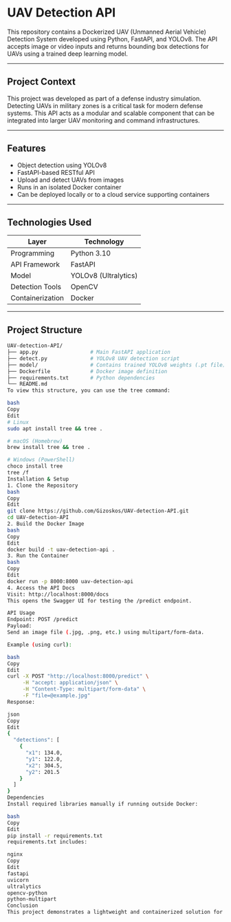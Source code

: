 # UAV Detection API

This repository contains a Dockerized UAV (Unmanned Aerial Vehicle) Detection System developed using Python, FastAPI, and YOLOv8. The API accepts image or video inputs and returns bounding box detections for UAVs using a trained deep learning model.

---

## Project Context

This project was developed as part of a defense industry simulation. Detecting UAVs in military zones is a critical task for modern defense systems. This API acts as a modular and scalable component that can be integrated into larger UAV monitoring and command infrastructures.

---

## Features

- Object detection using YOLOv8
- FastAPI-based RESTful API
- Upload and detect UAVs from images
- Runs in an isolated Docker container
- Can be deployed locally or to a cloud service supporting containers

---

## Technologies Used

| Layer          | Technology        |
|----------------|------------------|
| Programming    | Python 3.10       |
| API Framework  | FastAPI           |
| Model          | YOLOv8 (Ultralytics) |
| Detection Tools| OpenCV            |
| Containerization | Docker          |

---

## Project Structure

```bash
UAV-detection-API/
├── app.py                 # Main FastAPI application
├── detect.py              # YOLOv8 UAV detection script
├── model/                 # Contains trained YOLOv8 weights (.pt file)
├── Dockerfile             # Docker image definition
├── requirements.txt       # Python dependencies
└── README.md
To view this structure, you can use the tree command:

bash
Copy
Edit
# Linux
sudo apt install tree && tree .

# macOS (Homebrew)
brew install tree && tree .

# Windows (PowerShell)
choco install tree
tree /f
Installation & Setup
1. Clone the Repository
bash
Copy
Edit
git clone https://github.com/Gizoskos/UAV-detection-API.git
cd UAV-detection-API
2. Build the Docker Image
bash
Copy
Edit
docker build -t uav-detection-api .
3. Run the Container
bash
Copy
Edit
docker run -p 8000:8000 uav-detection-api
4. Access the API Docs
Visit: http://localhost:8000/docs
This opens the Swagger UI for testing the /predict endpoint.

API Usage
Endpoint: POST /predict
Payload:
Send an image file (.jpg, .png, etc.) using multipart/form-data.

Example (using curl):

bash
Copy
Edit
curl -X POST "http://localhost:8000/predict" \
     -H "accept: application/json" \
     -H "Content-Type: multipart/form-data" \
     -F "file=@example.jpg"
Response:

json
Copy
Edit
{
  "detections": [
    {
      "x1": 134.0,
      "y1": 122.0,
      "x2": 304.5,
      "y2": 201.5
    }
  ]
}
Dependencies
Install required libraries manually if running outside Docker:

bash
Copy
Edit
pip install -r requirements.txt
requirements.txt includes:

nginx
Copy
Edit
fastapi
uvicorn
ultralytics
opencv-python
python-multipart
Conclusion
This project demonstrates a lightweight and containerized solution for UAV detection using YOLOv8 and FastAPI. By packaging the model and API inside a Docker container, it allows for consistent and isolated deployment across environments. The system is ideal as a modular detection service for larger defense infrastructure or simulation environments.

